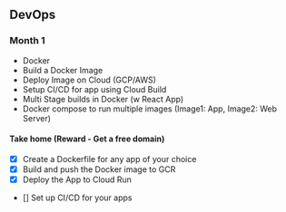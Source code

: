## DevOps 

### Month 1
- Docker 
- Build a Docker Image
- Deploy Image on Cloud (GCP/AWS)
- Setup CI/CD for app using Cloud Build
- Multi Stage builds in Docker (w React App)
- Docker compose to run multiple images (Image1: App, Image2: Web Server)

#### Take home (Reward - Get a free domain)
- [X] Create a Dockerfile for any app of your choice
- [X] Build and push the Docker image to GCR
- [X] Deploy the App to Cloud Run
- [] Set up CI/CD for your apps
